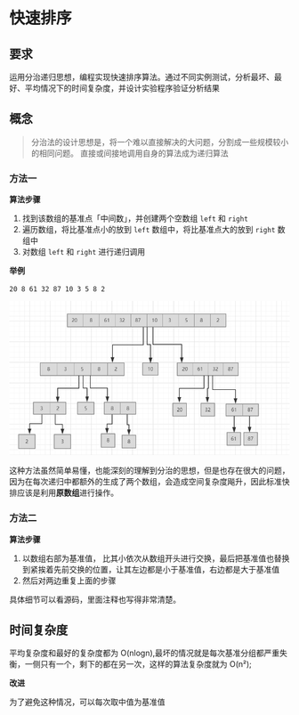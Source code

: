 # 快速排序

## 要求

运用分治递归思想，编程实现快速排序算法。通过不同实例测试，分析最坏、最好、平均情况下的时间复杂度，并设计实验程序验证分析结果

## 概念

> 分治法的设计思想是，将一个难以直接解决的大问题，分割成一些规模较小的相同问题。
> 直接或间接地调用自身的算法成为递归算法

### 方法一

**算法步骤**

1. 找到该数组的基准点「中间数」，并创建两个空数组 `left` 和 `right`
2. 遍历数组，将比基准点小的放到 `left` 数组中，将比基准点大的放到 `right` 数组中
3. 对数组 `left` 和 `right` 进行递归调用

**举例**

`20 8 61 32 87 10 3 5 8 2`

![kuaipai](kuaipai.png)

这种方法虽然简单易懂，也能深刻的理解到分治的思想，但是也存在很大的问题，因为在每次递归中都额外的生成了两个数组，会造成空间复杂度飚升，因此标准快排应该是利用**原数组**进行操作。

### 方法二

**算法步骤**

1. 以数组右部为基准值， 比其小依次从数组开头进行交换，最后把基准值也替换到紧挨着先前交换的位置，让其左边都是小于基准值，右边都是大于基准值
2. 然后对两边重复上面的步骤

具体细节可以看源码，里面注释也写得非常清楚。

## 时间复杂度

平均复杂度和最好的复杂度都为 O(nlogn),最坏的情况就是每次基准分组都严重失衡，一侧只有一个，剩下的都在另一次，这样的算法复杂度就为 O(n²);

**改进**

为了避免这种情况，可以每次取中值为基准值